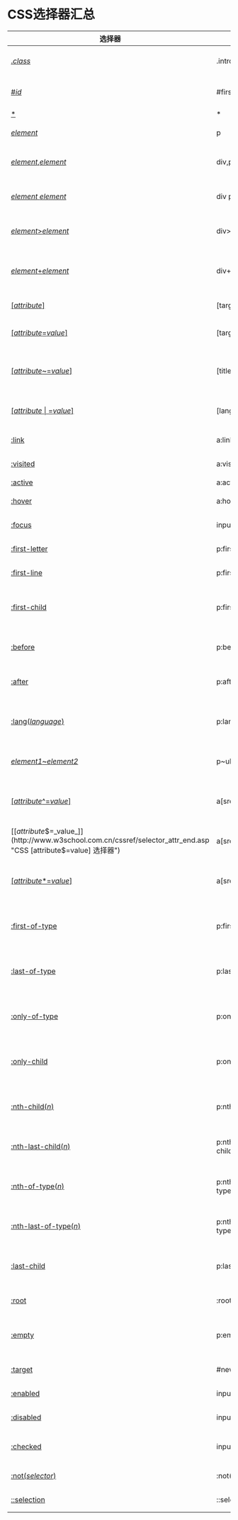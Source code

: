 # CSS选择器汇总

选择器                                                                                                                           | 例子                    | 例子描述                               | CSS
----------------------------------------------------------------------------------------------------------------------------- | --------------------- | ---------------------------------- | ---
[._class_](http://www.w3school.com.cn/cssref/selector_class.asp "CSS .class 选择器")                                             | .intro                | 选择 `class="intro"` 的所有元素。            | 1  
[#_id_](http://www.w3school.com.cn/cssref/selector_id.asp "CSS #id 选择器")                                                     | #firstname           | 选择 `id="firstname"` 的所有元素。           | 1  
[*](http://www.w3school.com.cn/cssref/selector_all.asp "CSS * 选择器")                                                          | *                    | 选择所有元素。                            | 2  
[_element_](http://www.w3school.com.cn/cssref/selector_element.asp "CSS element 选择器")                                         | p                     | 选择所有 ``<p>`` 元素。                       | 1  
[_element_,_element_](http://www.w3school.com.cn/cssref/selector_element_comma.asp "CSS element,element 选择器")                 | div,p                 | 选择所有 `<div>` 元素和所有 `<p>` 元素。           | 1  
[_element_ _element_](http://www.w3school.com.cn/cssref/selector_element_element.asp "CSS element element 选择器")               | div p                 | 选择 `<div>` 元素内部的所有 `<p>` 元素。           | 1  
[_element_>_element_](http://www.w3school.com.cn/cssref/selector_element_gt.asp "CSS element>element 选择器")                    | div>p                 | 选择父元素为 `<div>` 元素的所有 `<p>` 元素。         | 2  
[_element_+_element_](http://www.w3school.com.cn/cssref/selector_element_plus.asp "CSS element+element 选择器")                  | div+p                 | 选择紧接在 `<div>` 元素之后的所有 `<p>` 元素。        | 2  
[[_attribute_]](http://www.w3school.com.cn/cssref/selector_attribute.asp "CSS [attribute] 选择器")                               | [target]              | 选择带有 `target` 属性所有元素。                | 2  
[[_attribute_=_value_]](http://www.w3school.com.cn/cssref/selector_attribute_value.asp "CSS [attribute=value] 选择器")           | [target=_blank]       | 选择 `target="_blank"` 的所有元素。          | 2  
[[_attribute_~=_value_]](http://www.w3school.com.cn/cssref/selector_attribute_value_contain.asp "CSS [attribute~=value] 选择器") | [title~=flower]       | 选择 `title` 属性包含单词 `"flower"` 的所有元素。    | 2 
[[_attribute_ &#124; =_value_]](http://www.w3school.com.cn/cssref/selector_attribute_value_start.asp "CSS [attribute &#124; =value] 选择器")   | [lang &#124;=en]            | 选择 `lang` 属性值以 `"en"` 开头的所有元素。         | 2  
[:link](http://www.w3school.com.cn/cssref/selector_link.asp "CSS :link 选择器")                                                  | a:link                | 选择所有未被访问的链接。                       | 1  
[:visited](http://www.w3school.com.cn/cssref/selector_visited.asp "CSS :visited 选择器")                                         | a:visited             | 选择所有已被访问的链接。                       | 1  
[:active](http://www.w3school.com.cn/cssref/selector_active.asp "CSS :active 选择器")                                            | a:active              | 选择活动链接。                            | 1  
[:hover](http://www.w3school.com.cn/cssref/selector_hover.asp "CSS :hover 选择器")                                               | a:hover               | 选择鼠标指针位于其上的链接。                     | 1  
[:focus](http://www.w3school.com.cn/cssref/selector_focus.asp "CSS :focus 选择器")                                               | input:focus           | 选择获得焦点的 input 元素。                  | 2  
[:first-letter](http://www.w3school.com.cn/cssref/selector_first-letter.asp "CSS :first-letter 选择器")                          | p:first-letter        | 选择每个 `<p>` 元素的首字母。                   | 1  
[:first-line](http://www.w3school.com.cn/cssref/selector_first-line.asp "CSS :first-line 选择器")                                | p:first-line          | 选择每个 `<p>` 元素的首行。                    | 1  
[:first-child](http://www.w3school.com.cn/cssref/selector_first-child.asp "CSS :first-child 选择器")                             | p:first-child         | 选择属于父元素的第一个子元素的每个 `<p>` 元素。          | 2  
[:before](http://www.w3school.com.cn/cssref/selector_before.asp "CSS :before 选择器")                                            | p:before              | 在每个 `<p>` 元素的内容之前插入内容。               | 2  
[:after](http://www.w3school.com.cn/cssref/selector_after.asp "CSS :after 选择器")                                               | p:after               | 在每个 `<p>` 元素的内容之后插入内容。               | 2  
[:lang(_language_)](http://www.w3school.com.cn/cssref/selector_lang.asp "CSS :lang(language) 选择器")                            | p:lang(it)            | 选择带有以 `"it"` 开头的 `lang` 属性值的每个 `<p>` 元素。 | 2  
[_element1_~_element2_](http://www.w3school.com.cn/cssref/selector_gen_sibling.asp "CSS element1~element2 选择器")               | p~ul                  | 选择前面有 `<p>` 元素的每个 `<ul>` 元素。           | 3  
[[_attribute_^=_value_]](http://www.w3school.com.cn/cssref/selector_attr_begin.asp "CSS [attribute^=value] 选择器")              | a[src^="https"]       | 选择其 src 属性值以 "https" 开头的每个 `<a>` 元素。 | 3  
[[_attribute_$=_value_]](http://www.w3school.com.cn/cssref/selector_attr_end.asp "CSS [attribute$=value] 选择器")                | a[src$=".pdf"]        | 选择其 src 属性以 ".pdf" 结尾的所有 `<a>` 元素。   | 3  
[[_attribute_\*=_value_]](http://www.w3school.com.cn/cssref/selector_attr_contain.asp "CSS [attribute*=value] 选择器")           | a[src*="abc"]         | 选择其 src 属性中包含 "abc" 子串的每个 `<a>` 元素。  | 3  
[:first-of-type](http://www.w3school.com.cn/cssref/selector_first-of-type.asp "CSS :first-of-type 选择器")                       | p:first-of-type       | 选择属于其父元素的首个 `<p>` 元素的每个 `<p>` 元素。      | 3  
[:last-of-type](http://www.w3school.com.cn/cssref/selector_last-of-type.asp "CSS :last-of-type 选择器")                          | p:last-of-type        | 选择属于其父元素的最后 `<p>` 元素的每个 `<p>` 元素。      | 3  
[:only-of-type](http://www.w3school.com.cn/cssref/selector_only-of-type.asp "CSS :only-of-type 选择器")                          | p:only-of-type        | 选择属于其父元素唯一的 `<p>` 元素的每个 `<p>` 元素。      | 3  
[:only-child](http://www.w3school.com.cn/cssref/selector_only-child.asp "CSS :only-child 选择器")                                | p:only-child          | 选择属于其父元素的唯一子元素的每个 `<p>` 元素。          | 3  
[:nth-child(_n_)](http://www.w3school.com.cn/cssref/selector_nth-child.asp "CSS :nth-child(n) 选择器")                           | p:nth-child(2)        | 选择属于其父元素的第二个子元素的每个 `<p>` 元素。         | 3  
[:nth-last-child(_n_)](http://www.w3school.com.cn/cssref/selector_nth-last-child.asp "CSS :nth-last-child(n) 选择器")            | p:nth-last-child(2)   | 同上，从最后一个子元素开始计数。                   | 3  
[:nth-of-type(_n_)](http://www.w3school.com.cn/cssref/selector_nth-of-type.asp "CSS :nth-of-type(n) 选择器")                     | p:nth-of-type(2)      | 选择属于其父元素第二个 `<p>` 元素的每个 `<p>` 元素。      | 3  
[:nth-last-of-type(_n_)](http://www.w3school.com.cn/cssref/selector_nth-last-of-type.asp "CSS :nth-last-of-type(n) 选择器")      | p:nth-last-of-type(2) | 同上，但是从最后一个子元素开始计数。                 | 3  
[:last-child](http://www.w3school.com.cn/cssref/selector_last-child.asp "CSS :last-child 选择器")                                | p:last-child          | 选择属于其父元素最后一个子元素每个 `<p>` 元素。          | 3  
[:root](http://www.w3school.com.cn/cssref/selector_root.asp "CSS :root 选择器")                                                  | :root                 | 选择文档的根元素。                          | 3  
[:empty](http://www.w3school.com.cn/cssref/selector_empty.asp "CSS :empty 选择器")                                               | p:empty               | 选择没有子元素的每个 `<p>` 元素（包括文本节点）。         | 3  
[:target](http://www.w3school.com.cn/cssref/selector_target.asp "CSS :target 选择器")                                            | \#news:target         | 选择当前活动的 #news 元素。                  | 3  
[:enabled](http://www.w3school.com.cn/cssref/selector_enabled.asp "CSS :enabled 选择器")                                         | input:enabled         | 选择每个启用的 `<input>` 元素。                | 3  
[:disabled](http://www.w3school.com.cn/cssref/selector_disabled.asp "CSS :disabled 选择器")                                      | input:disabled        | 选择每个禁用的 `<input>` 元素                 | 3  
[:checked](http://www.w3school.com.cn/cssref/selector_checked.asp "CSS :checked 选择器")                                         | input:checked         | 选择每个被选中的 `<input>` 元素。               | 3  
[:not(_selector_)](http://www.w3school.com.cn/cssref/selector_not.asp "CSS :not(selector) 选择器")                               | :not(p)               | 选择非 `<p>` 元素的每个元素。                   | 3  
[::selection](http://www.w3school.com.cn/cssref/selector_selection.asp "CSS ::selection 选择器")                                 | ::selection           | 选择被用户选取的元素部分。                      | 3  